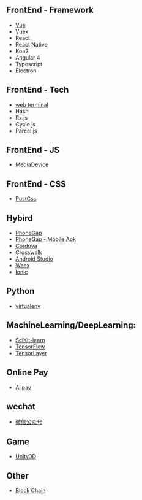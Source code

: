 ## FrontEnd - Framework
- [Vue](https://cn.vuejs.org/)
- [Vuex](https://vuex.vuejs.org/zh-cn/state.html)
- React
- React Native
- Koa2
- Angular 4
- Typescript
- Electron

## FrontEnd - Tech
- [web terminal]()
- Hash
- Rx.js
- Cycle.js
- Parcel.js

## FrontEnd - JS
- [MediaDevice](https://developer.mozilla.org/en-US/docs/Web/API/MediaDevices)

## FrontEnd - CSS
- [PostCss]()

## Hybird
- [PhoneGap](http://docs.phonegap.com/getting-started/)
- [PhoneGap - Mobile Apk](https://github.com/phonegap/phonegap-app-developer/tree/master/resources/release)
- [Cordova](http://cordova.axuer.com/)
- [Crosswalk](https://crosswalk-project.org/documentation/cordova.html)
- [Android Studio]()
- [Weex]()
- [Ionic](https://ionicframework.com/)

## Python
- [virtualenv](https://virtualenv.pypa.io/en/stable/)

## MachineLearning/DeepLearning:
- [SciKit-learn](http://scikit-learn.org/stable/)
- [TensorFlow](http://wiki.jikexueyuan.com/project/tensorflow-zh/)
- [TensorLayer](http://tensorlayercn.readthedocs.io/zh/latest/)

## Online Pay
- [Alipay](https://docs.open.alipay.com/200/)

## wechat
- [微信公众号](https://mp.weixin.qq.com/wiki?t=resource/res_main&id=mp1445241432)

## Game
- [Unity3D](https://unity3d.com/)

## Other
- [Block Chain]()
